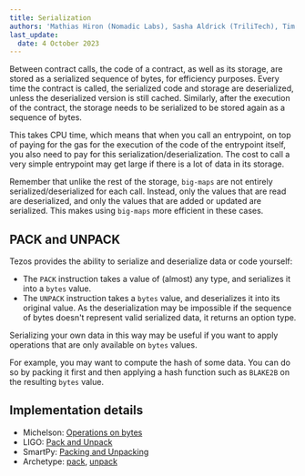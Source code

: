 ```yaml
---
title: Serialization
authors: 'Mathias Hiron (Nomadic Labs), Sasha Aldrick (TriliTech), Tim McMackin (TriliTech)'
last_update:
  date: 4 October 2023
---
```


Between contract calls, the code of a contract, as well as its storage, are stored as a serialized sequence of bytes, for efficiency purposes.
Every time the contract is called, the serialized code and storage are deserialized, unless the deserialized version is still cached.
Similarly, after the execution of the contract, the storage needs to be serialized to be stored again as a sequence of bytes.

This takes CPU time, which means that when you call an entrypoint, on top of paying for the gas for the execution of the code of the entrypoint itself, you also need to pay for this serialization/deserialization.
The cost to call a very simple entrypoint may get large if there is a lot of data in its storage.

Remember that unlike the rest of the storage, `big-maps` are not entirely serialized/deserialized for each call.
Instead, only the values that are read are deserialized, and only the values that are added or updated are serialized.
This makes using `big-maps` more efficient in these cases.

## PACK and UNPACK

Tezos provides the ability to serialize and deserialize data or code yourself:

- The `PACK` instruction takes a value of (almost) any type, and serializes it into a `bytes` value.
- The `UNPACK` instruction takes a `bytes` value, and deserializes it into its original value.
As the deserialization may be impossible if the sequence of bytes doesn't represent valid serialized data, it returns an option type.

Serializing your own data in this way may be useful if you want to apply operations that are only available on `bytes` values.

For example, you may want to compute the hash of some data.
You can do so by packing it first and then applying a hash function such as `BLAKE2B` on the resulting `bytes` value.

## Implementation details

- Michelson: [Operations on bytes](https://tezos.gitlab.io/active/michelson.html#operations-on-bytes)
- LIGO: [Pack and Unpack](https://ligolang.org/docs/language-basics/tezos-specific#pack-and-unpack)
- SmartPy: [Packing and Unpacking](https://smartpy.io/manual/data-types/strings-and-bytes#packing-and-unpacking)
- Archetype: [pack](https://archetype-lang.org/docs/reference/expressions/builtins#pack%28o%20:%20T%29), [unpack](https://archetype-lang.org/docs/reference/expressions/builtins#unpack%3CT%3E%28b%20:%20bytes%29)
